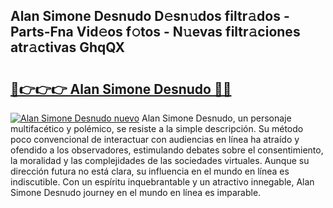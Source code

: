 ## Alan Simone Desnudo D𝚎sn𝚞dos filtr𝚊dos - Parts-Fna Vid𝚎os f𝚘tos - N𝚞evas filtr𝚊ciones atr𝚊ctivas GhqQX

# <h2><a href="http://mb8ldk.tromn.icu/?c=Alan+Simone+Desnudo">🔗👉👉👉 Alan Simone Desnudo 🔗🔗</a></h2>

[![Alan Simone Desnudo nuevo](https://i.imgur.com/pEAQMta.gif)](http://mb8ldk.tromn.icu/?c=Alan+Simone+Desnudo)
Alan Simone Desnudo, un personaje multifacético y polémico, se resiste a la simple descripción. Su método poco convencional de interactuar con audiencias en línea ha atraído y ofendido a los observadores, estimulando debates sobre el consentimiento, la moralidad y las complejidades de las sociedades virtuales. Aunque su dirección futura no está clara, su influencia en el mundo en línea es indiscutible. Con un espíritu inquebrantable y un atractivo innegable, Alan Simone Desnudo journey en el mundo en línea es imparable.
